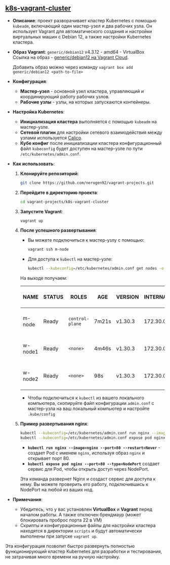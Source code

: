 ## [k8s-vagrant-cluster](./)

- **Описание**: проект разворачивает кластер Kubernetes с помощью `kubeadm`, включающий один мастер-узел и два рабочих узла. Он использует Vagrant для автоматического создания и настройки виртуальных машин с Debian 12, а также настройки Kubernetes кластера.

- **Образ Vagrant**: `generic/debian12` v4.3.12 - amd64 - VirtualBox  
  Ссылка на образ - [generic/debian12 на Vagrant Cloud](https://app.vagrantup.com/generic/boxes/debian12).
  
  Добавить образ можно через команду `vagrant box add generic/debian12 <path-to-file>`

- **Конфигурация**:
  - **Мастер-узел** - основной узел кластера, управляющий и координирующий работу рабочих узлов.
  - **Рабочие узлы** - узлы, на которых запускаются контейнеры.

- **Настройка Kubernetes**:
  - **Инициализация кластера** выполняется с помощью `kubeadm` на мастер-узле.
  - **Сетевой плагин** для настройки сетевого взаимодействия между узлами используется [Calico](https://docs.tigera.io/calico/latest/about/).
  - **Кубе конфиг** после инициализации кластера конфигурационный файл `kubeconfig` будет доступен на мастер-узле по пути `/etc/kubernetes/admin.conf`.

- **Как использовать**:
  1. **Клонируйте репозиторий**:

     ```bash
     git clone https://github.com/nerogen92/vagrant-projects.git
     ```

  2. **Перейдите в директорию проекта**:

     ```bash
     cd vagrant-projects/k8s-vagrant-cluster
     ```

  3. **Запустите Vagrant**:

     ```bash
     vagrant up
     ```

  4. **После успешного развертывания**:
     - Вы можете подключиться к мастер-узлу с помощью:

       ```bash
       vagrant ssh m-node
       ```

     - Для доступа к `kubectl` на мастер-узле:

       ```bash
       kubectl --kubeconfig=/etc/kubernetes/admin.conf get nodes -o wide
       ```

      На выходе получаем:

      | NAME    | STATUS | ROLES         | AGE   | VERSION | INTERNAL-IP | OS-IMAGE                        | KERNEL-VERSION     | CONTAINER-RUNTIME   |
      |---------|--------|---------------|-------|---------|-------------|---------------------------------|--------------------|---------------------|
      | m-node  | Ready  | `control-plane` | 7m21s | v1.30.3| 172.30.0.100| Debian GNU/Linux 12 (bookworm) | 6.1.0-17-amd64     | containerd://1.7.19 |
      | w-node1 | Ready  | `<none>`        | 4m46s | v1.30.3| 172.30.0.101| Debian GNU/Linux 12 (bookworm) | 6.1.0-17-amd64     | containerd://1.7.19 |
      | w-node2 | Ready  | `<none>`      | 98s   | v1.30.3| 172.30.0.102| Debian GNU/Linux 12 (bookworm) | 6.1.0-17-amd64     | containerd://1.7.19 |

     - Чтобы подключиться к `kubectl` из вашего локального компьютера, скопируйте файл конфигурации `admin.conf` с мастер-узла на ваш локальный компьютер и настройте `.kube/config`
  5. **Пример развертывания nginx**:

       ```bash
      kubectl --kubeconfig=/etc/kubernetes/admin.conf run nginx --image=nginx --port=80 --restart=Never
      kubectl --kubeconfig=/etc/kubernetes/admin.conf expose pod nginx --port=80 --type=NodePort
       ```

      - **`kubectl run nginx --image=nginx --port=80 --restart=Never`** - создает Pod с именем `nginx`, используя образ `nginx` и открывает порт 80.
      - **`kubectl expose pod nginx --port=80 --type=NodePort`** создает сервис для Pod, чтобы открыть доступ через NodePort.

      Эта команда развернет Nginx и создаст сервис для доступа к нему. Вы можете проверить его работу, подключившись к NodePort на любой из ваших нод.

- **Примечания**:
  - Убедитесь, что у вас установлен **VirtualBox** и **Vagrant** перед началом работы. А также отключен брендмаур (может блокировать проброс порта 22 в VM)
  - Скрипты и конфигурационные файлы для настройки кластера находятся в директории `scripts` и будут автоматически выполнены при запуске `vagrant up`.

Эта конфигурация позволит быстро развернуть полностью функционирующий кластер Kubernetes для разработки и тестирования, не затрачивая много времени на ручную настройку.
